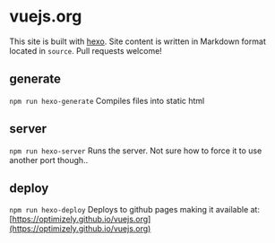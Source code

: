 # vuejs.org

This site is built with [hexo](http://zespia.tw/hexo/). Site content is written in Markdown format located in `source`. Pull requests welcome!

## generate
`npm run hexo-generate`
Compiles files into static html

## server
`npm run hexo-server`
Runs the server. Not sure how to force it to use another port though..

## deploy
`npm run hexo-deploy`
Deploys to github pages making it available at: [https://optimizely.github.io/vuejs.org](https://optimizely.github.io/vuejs.org)
